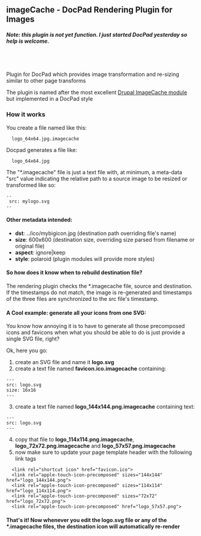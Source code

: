 ## imageCache - DocPad Rendering Plugin for Images


##### Note: this plugin is not yet function. I just started DocPad yesterday so help is welcome.

<br><br>

Plugin for DocPad which provides image transformation and re-sizing similar to other page transforms

The plugin is named after the most excellent [Drupal ImageCache module](http://drupal.org/project/imagecache) but implemented in a DocPad style


### How it works

You create a file named like this:

```
  logo_64x64.jpg.imagecache
```

Docpad generates a file like:

```
  logo_64x64.jpg
```

The "*.imagecache" file is just a text file with, at minimum, a meta-data "src" value indicating the relative path to a source image to be resized or transformed like so:


```
--
 src: mylogo.svg
--
```

#### Other metadata intended:

* __dst__: ../ico/mybigicon.jpg (destination path overriding file's name)
* __size__: 600x600 (destination size, overriding size parsed from filename or original file)
* __aspect__: ignore|keep
* __style__: polaroid (plugin modules will provide more styles)


#### So how does it know when to rebuild destination file?

The rendering plugin checks the *.imagecache file, source and destination. If the timestamps do not match, the image is re-generated and timestamps of the three files are synchronized to the src file's timestamp.

#### A Cool example: generate all your icons from one SVG:

 You know how annoying it is to have to generate all those precomposed icons and favicons when what you should be able to do is just provide a single SVG file, right?

 Ok, here you go:

 1. create an SVG file and name it __logo.svg__
 2. create a text file named __favicon.ico.imagecache__ containing:

```
---
src: logo.svg
size: 16x16
---
```

3. create a text file named __logo_144x144.png.imagecache__ containing text:

```
---
src: logo.svg
---
```

4. copy that file to __logo_114x114.png.imagecache__, __logo_72x72.png.imagecache__ and __logo_57x57.png.imagecache__
5. now make sure to update your page template header with the following link tags

```
  <link rel="shortcut icon" href="favicon.ico">
  <link rel="apple-touch-icon-precomposed" sizes="144x144" href="logo_144x144.png">
  <link rel="apple-touch-icon-precomposed" sizes="114x114" href="logo_114x114.png">
  <link rel="apple-touch-icon-precomposed" sizes="72x72" href="logo_72x72.png">
  <link rel="apple-touch-icon-precomposed" href="logo_57x57.png">
```

#### That's it! Now whenever you edit the logo.svg file or any of the *.imagecache files, the destination icon will automatically re-render

